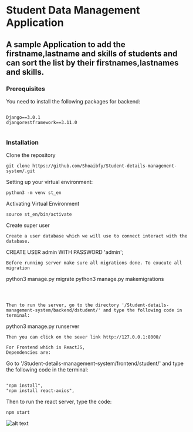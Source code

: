 # Student Data Management  Application 

## A sample Application to add the firstname,lastname and skills of students and can sort the list by their firstnames,lastnames and skills.



### Prerequisites

You need to install the following packages for backend:

```

Django==3.0.1
djangorestframework==3.11.0


```
### Installation

Clone the repository

```
git clone https://github.com/Shoaibfy/Student-details-management-system/.git
```

Setting up your virtual environment:

```
python3 -m venv st_en
```

Activating Virtual  Environment

```
source st_en/bin/activate

```
Create super user

```
Create a user database which we will use to connect interact with the database. 
```
CREATE USER admin WITH PASSWORD 'admin';



```
Before running server make sure all migrations done. To exucute all migration
```
python3 manage.py migrate
python3 manage.py makemigrations

```



Then to run the server, go to the directory '/Student-details-management-system/backend/dstudent/' and type the following code in terminal:

```
python3 manage.py runserver
```
Then you can click on the sever link http://127.0.0.1:8000/

For Frontend which is ReactJS,
Dependencies are: 
```


Go to '/Student-details-management-system/frontend/student/' and type the following code in the terminal:
```

"npm install", 
"npm install react-axios",

```
Then to run the react server, type the code:
```
npm start
```



![alt text](studentlist.png)

